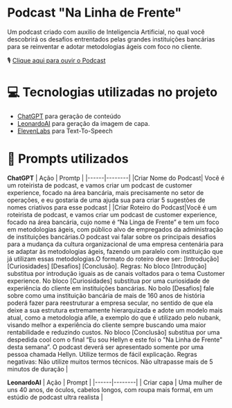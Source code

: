 # Podcast "Na Linha de Frente"

Um podcast criado com auxilio de Inteligencia Artificial, no qual você descobrirá os desafios entrentados pelas grandes instituições bancárias para se reinventar e adotar metodologias ágeis com foco no cliente.

🎙️ [Clique aqui para ouvir o Podcast](https://audiomack.com/anagalli/song/menos-baguna-mais-paz-ep1-iniciando-sua-jornada-minimalista)

# 💻 Tecnologias utilizadas no projeto
- [ChatGPT](https://chatgpt.com/) para geração de conteúdo
- [LeonardoAI](https://app.leonardo.ai/) para geração da imagem de capa.
- [ElevenLabs](https://elevenlabs.io/app/home) para Text-To-Speech

# 🧠 Prompts utilizados

**ChatGPT**
| Ação | Promtp |
|------|--------|
|Criar Nome do Podcast| Você é um roteirista de podcast, e vamos criar um podcast de customer experience, focado na área bancária, mais precisamente no setor de operações, e eu gostaria de uma ajuda sua para criar 5 sugestões de nomes criativos para esse podcast |
|Criar Roteiro do Podcast|Você é um roteirista de podcast, e vamos criar um podcast de customer experience, focado na área bancária, cujo nome é “Na Linga de Frente” e tem um foco em metodologias ágeis, com público alvo de empregados da administração de instituições bancárias.O podcast vai falar sobre os principais desafios para a mudança da cultura organizacional de uma empresa centenária para se adaptar às metodologias ágeis, fazendo um paralelo com instituição que já utilizam essas metodologias.O formato do roteiro deve ser: [Introdução] [Curiosidades] [Desafios] [Conclusão]. Regras: No bloco [Introdução] substitua por introdução iguais as de canais voltados para o tema Customer experience. No bloco [Curiosidades] substitua por uma curiosidade de experiência do cliente em instituições bancárias. No bolo [Desafios] fale sobre como uma instituição bancária de mais de 160 anos de história poderá fazer para reestruturar a empresa secular, no sentido de que ela deixe a sua estrutura extremamente hierarquizada e adote um modelo mais atual, como a metodologia afile, a exemplo do que é utilizado pelo nubank, visando melhor a experiência do cliente sempre buscando uma maior rentabilidade e reduzindo custos. No bloco [Conclusão] substitua por uma despedida cool com o final “Eu sou Hellyn e este foi o "Na Linha de Frente" desta semana”. O podcast deverá ser apresentado somente por uma pessoa chamada Hellyn. 
Utilize termos de fácil explicação. Regras negativas: Não utilize muitos termos técnicos. Não ultrapasse mais de 5 minutos de duração |



**LeonardoAI**
| Ação | Prompt |
|------|--------|
| Criar capa | Uma mulher de uns 40 anos, de óculos, cabelos longos, com roupa mais formal, em um estúdio de podcast ultra realista |


